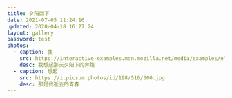 ```yaml
---
title: 夕阳西下
date: 2021-07-05 11:24:16
updated: 2020-04-18 16:27:24
layout: gallery
password: test
photos:
  - caption: 我
    src: https://interactive-examples.mdn.mozilla.net/media/examples/elephant-660-480.jpg
    desc: 我想起那天夕阳下的奔跑
  - caption: 想起
    src: https://i.picsum.photos/id/198/510/300.jpg
    desc: 那是我逝去的青春
---
```

